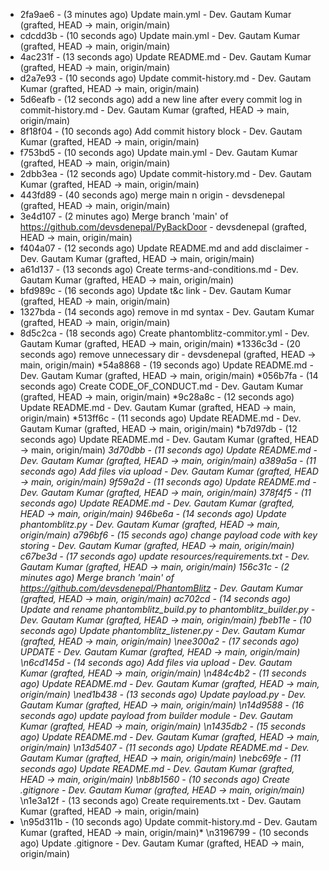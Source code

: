 * 2fa9ae6 - (3 minutes ago) Update main.yml - Dev. Gautam Kumar (grafted, HEAD -> main, origin/main)
* cdcdd3b - (10 seconds ago) Update main.yml - Dev. Gautam Kumar (grafted, HEAD -> main, origin/main)
* 4ac231f - (13 seconds ago) Update README.md - Dev. Gautam Kumar (grafted, HEAD -> main, origin/main)
* d2a7e93 - (10 seconds ago) Update commit-history.md - Dev. Gautam Kumar (grafted, HEAD -> main, origin/main)
* 5d6eafb - (12 seconds ago) add a new line after every commit log in commit-history.md - Dev. Gautam Kumar (grafted, HEAD -> main, origin/main)
* 8f18f04 - (10 seconds ago) Add commit history block - Dev. Gautam Kumar (grafted, HEAD -> main, origin/main)
* f753bd5 - (10 seconds ago) Update main.yml - Dev. Gautam Kumar (grafted, HEAD -> main, origin/main)
* 2dbb3ea - (12 seconds ago) Update commit-history.md - Dev. Gautam Kumar (grafted, HEAD -> main, origin/main)
* 443fd89 - (40 seconds ago) merge main n origin - devsdenepal (grafted, HEAD -> main, origin/main)
* 3e4d107 - (2 minutes ago) Merge branch 'main' of https://github.com/devsdenepal/PyBackDoor - devsdenepal (grafted, HEAD -> main, origin/main)
* f404a07 - (12 seconds ago) Update README.md and add disclaimer - Dev. Gautam Kumar (grafted, HEAD -> main, origin/main)
* a61d137 - (13 seconds ago) Create terms-and-conditions.md - Dev. Gautam Kumar (grafted, HEAD -> main, origin/main)
* bfd989c - (16 seconds ago) Update t&c link - Dev. Gautam Kumar (grafted, HEAD -> main, origin/main)
* 1327bda - (14 seconds ago) remove in md syntax - Dev. Gautam Kumar (grafted, HEAD -> main, origin/main)
* 8d5c2ca - (18 seconds ago) Create phantomblitz-commitor.yml - Dev. Gautam Kumar (grafted, HEAD -> main, origin/main)
*1336c3d - (20 seconds ago) remove unnecessary dir - devsdenepal (grafted, HEAD -> main, origin/main)
*54a8868 - (19 seconds ago) Update README.md - Dev. Gautam Kumar (grafted, HEAD -> main, origin/main)
*056b7fa - (14 seconds ago) Create CODE_OF_CONDUCT.md - Dev. Gautam Kumar (grafted, HEAD -> main, origin/main)
*9c28a8c - (12 seconds ago) Update README.md - Dev. Gautam Kumar (grafted, HEAD -> main, origin/main)
*513ff6c - (11 seconds ago) Update README.md - Dev. Gautam Kumar (grafted, HEAD -> main, origin/main)
*b7d97db - (12 seconds ago) Update README.md - Dev. Gautam Kumar (grafted, HEAD -> main, origin/main)
*3d70dbb - (11 seconds ago) Update README.md - Dev. Gautam Kumar (grafted, HEAD -> main, origin/main)
*a389a5a - (11 seconds ago) Add files via upload - Dev. Gautam Kumar (grafted, HEAD -> main, origin/main)
*9f59a2d - (11 seconds ago) Update README.md - Dev. Gautam Kumar (grafted, HEAD -> main, origin/main)
*378f4f5 - (11 seconds ago) Update README.md - Dev. Gautam Kumar (grafted, HEAD -> main, origin/main)
*946be6a - (14 seconds ago) Update phantomblitz.py - Dev. Gautam Kumar (grafted, HEAD -> main, origin/main)
*a796bf6 - (15 seconds ago) change payload code with key storing - Dev. Gautam Kumar (grafted, HEAD -> main, origin/main)
*c67be3d - (17 seconds ago) update resources/requirements.txt - Dev. Gautam Kumar (grafted, HEAD -> main, origin/main)
*156c31c - (2 minutes ago) Merge branch 'main' of https://github.com/devsdenepal/PhantomBlitz - Dev. Gautam Kumar (grafted, HEAD -> main, origin/main)
*ac702cd - (14 seconds ago) Update and rename phantomblitz_build.py to phantomblitz_builder.py - Dev. Gautam Kumar (grafted, HEAD -> main, origin/main)
*fbeb11e - (10 seconds ago) Update phantomblitz_listener.py - Dev. Gautam Kumar (grafted, HEAD -> main, origin/main)* \nee300a2 - (17 seconds ago) UPDATE - Dev. Gautam Kumar (grafted, HEAD -> main, origin/main)* \n6cd145d - (14 seconds ago) Add files via upload - Dev. Gautam Kumar (grafted, HEAD -> main, origin/main)* \n484c4b2 - (11 seconds ago) Update README.md - Dev. Gautam Kumar (grafted, HEAD -> main, origin/main)* \ned1b438 - (13 seconds ago) Update payload.py - Dev. Gautam Kumar (grafted, HEAD -> main, origin/main)* \n14d9588 - (16 seconds ago) update payload from builder module - Dev. Gautam Kumar (grafted, HEAD -> main, origin/main)* \n1435db2 - (15 seconds ago) Update README.md - Dev. Gautam Kumar (grafted, HEAD -> main, origin/main)* \n13d5407 - (11 seconds ago) Update README.md - Dev. Gautam Kumar (grafted, HEAD -> main, origin/main)* \nebc69fe - (11 seconds ago) Update README.md - Dev. Gautam Kumar (grafted, HEAD -> main, origin/main)* \nb8b1560 - (10 seconds ago) Create .gitignore - Dev. Gautam Kumar (grafted, HEAD -> main, origin/main)* \n1e3a12f - (13 seconds ago) Create requirements.txt - Dev. Gautam Kumar (grafted, HEAD -> main, origin/main)
* \n95d311b - (10 seconds ago) Update commit-history.md - Dev. Gautam Kumar (grafted, HEAD -> main, origin/main)* \n3196799 - (10 seconds ago) Update .gitignore - Dev. Gautam Kumar (grafted, HEAD -> main, origin/main)